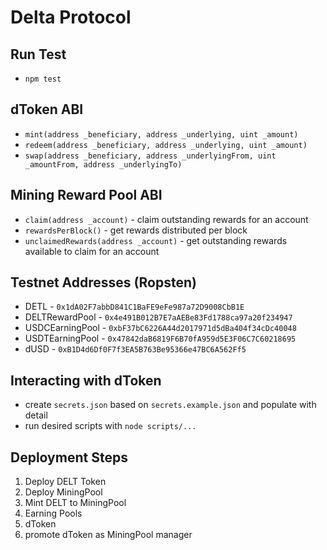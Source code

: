 # Delta Protocol

## Run Test
- `npm test`

## dToken ABI
- `mint(address _beneficiary, address _underlying, uint _amount)`
- `redeem(address _beneficiary, address _underlying, uint _amount)`
- `swap(address _beneficiary, address _underlyingFrom, uint _amountFrom, address _underlyingTo)`

## Mining Reward Pool ABI
- `claim(address _account)` - claim outstanding rewards for an account
- `rewardsPerBlock()` - get rewards distributed per block
- `unclaimedRewards(address _account)` - get outstanding rewards available to claim for an account

## Testnet Addresses (Ropsten)
- DETL - `0x1dA02F7abbD841C1BaFE9eFe987a72D9008CbB1E`
- DELTRewardPool - `0x4e491B012B7E7aAEBe83Fd1788ca97a20f234947`
- USDCEarningPool - `0xbF37bC6226A44d2017971d5dBa404f34cDc40048`
- USDTEarningPool - `0x47842daB6819F6B70fA959d5E3F06C7C60218695`
- dUSD - `0xB1D4d6Df0F7f3EA5B763Be95366e47BC6A562Ff5`

## Interacting with dToken
- create `secrets.json` based on `secrets.example.json` and populate with detail
- run desired scripts with `node scripts/...`

## Deployment Steps
1. Deploy DELT Token
2. Deploy MiningPool
3. Mint DELT to MiningPool
4. Earning Pools
5. dToken
6. promote dToken as MiningPool manager
